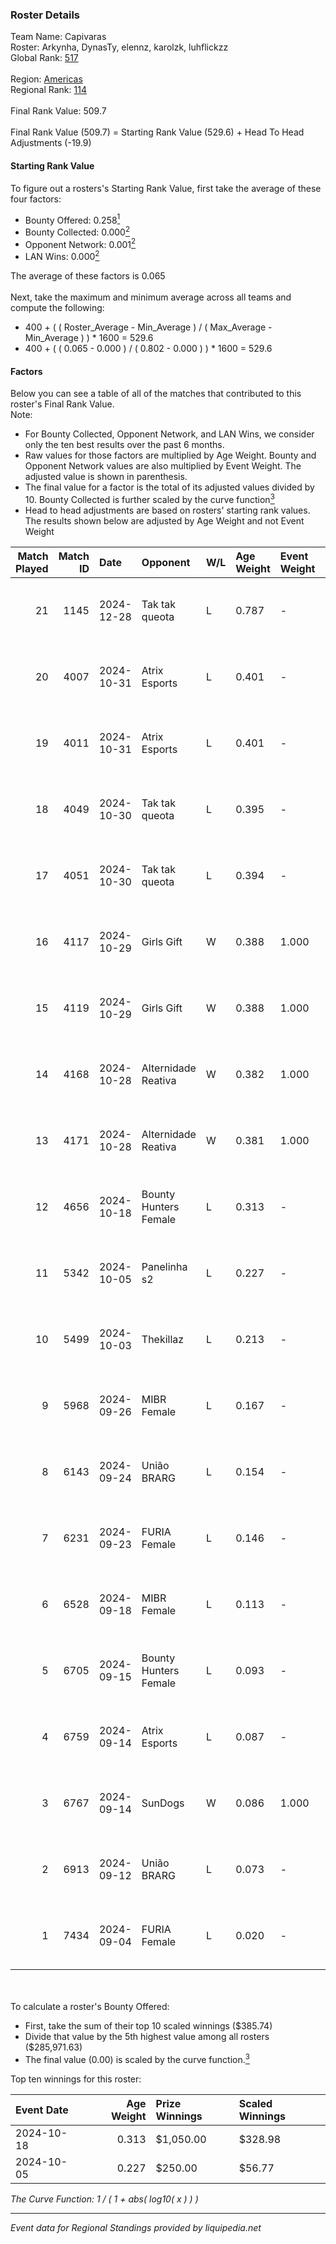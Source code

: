 ### Roster Details<br />
Team Name: Capivaras<br />
Roster: Arkynha, DynasTy, elennz, karolzk, luhflickzz<br />
Global Rank: [517](../../standings_global_2025_02_28.md)<br />
<br />
Region: [Americas]( ../../standings_americas_2025_02_28.md)<br />
Regional Rank: [114]( ../../standings_americas_2025_02_28.md)<br />
<br />
Final Rank Value:  509.7<br />
<br />
Final Rank Value (509.7) = Starting Rank Value (529.6) + Head To Head Adjustments (-19.9)<br />

#### Starting Rank Value<br />
To figure out a rosters's Starting Rank Value, first take the average of these four factors:<br />
- Bounty Offered: 0.258[<sup>1</sup>](#table2)
- Bounty Collected: 0.000[<sup>2</sup>](#table1)
- Opponent Network: 0.001[<sup>2</sup>](#table1)
- LAN Wins: 0.000[<sup>2</sup>](#table1)

The average of these factors is 0.065<br />
<br />
Next, take the maximum and minimum average across all teams and compute the following:<br />
- 400 + ( ( Roster_Average - Min_Average ) / ( Max_Average - Min_Average ) ) * 1600 = 529.6
- 400 + ( ( 0.065 - 0.000 ) / ( 0.802 - 0.000 ) ) * 1600 = 529.6


#### Factors<br />
Below you can see a table of all of the matches that contributed to this roster's Final Rank Value.<br />
Note:<br />

- For Bounty Collected, Opponent Network, and LAN Wins, we consider only the ten best results over the past 6 months.
- Raw values for those factors are multiplied by Age Weight. Bounty and Opponent Network values are also multiplied by Event Weight. The adjusted value is shown in parenthesis.
- The final value for a factor is the total of its adjusted values divided by 10. Bounty Collected is further scaled by the curve function[<sup>3</sup>](#curveFunction)
- Head to head adjustments are based on rosters' starting rank values. The results shown below are adjusted by Age Weight and not Event Weight
<span id="table1"></span><br />


| Match Played | Match ID | Date       | Opponent              | W/L | Age Weight | Event Weight | Bounty Collected | Opponent Network | LAN Wins  | H2H Adj. | Roster                                        |
| -: | -: | :- | :- | :- | :- | :- | :- | :- | :- | -: | :- |
|           21 |     1145 | 2024-12-28 | Tak tak queota        | L   | 0.787      | -            | -                | -                | -         |    -7.29 | Arkynha, DynasTy, elennz, karolzk, luhflickzz |
|           20 |     4007 | 2024-10-31 | Atrix Esports         | L   | 0.401      | -            | -                | -                | -         |    -3.34 | Arkynha, elennz, Le^, luhflickzz, nat1        |
|           19 |     4011 | 2024-10-31 | Atrix Esports         | L   | 0.401      | -            | -                | -                | -         |    -3.43 | Arkynha, elennz, Le^, luhflickzz, nat1        |
|           18 |     4049 | 2024-10-30 | Tak tak queota        | L   | 0.395      | -            | -                | -                | -         |    -3.79 | Arkynha, elennz, Le^, luhflickzz, nat1        |
|           17 |     4051 | 2024-10-30 | Tak tak queota        | L   | 0.394      | -            | -                | -                | -         |    -3.90 | Arkynha, elennz, Le^, luhflickzz, nat1        |
|           16 |     4117 | 2024-10-29 | Girls Gift            | W   | 0.388      | 1.000        | 0.000 (0.000)    | 0.000 (0.000)    | 0 (0.000) |     3.88 | Arkynha, elennz, Le^, luhflickzz, nat1        |
|           15 |     4119 | 2024-10-29 | Girls Gift            | W   | 0.388      | 1.000        | 0.000 (0.000)    | 0.000 (0.000)    | 0 (0.000) |     3.99 | Arkynha, elennz, Le^, luhflickzz, nat1        |
|           14 |     4168 | 2024-10-28 | Alternidade Reativa   | W   | 0.382      | 1.000        | 0.000 (0.000)    | 0.020 (0.007)    | 0 (0.000) |     3.98 | Arkynha, elennz, Le^, luhflickzz, nat1        |
|           13 |     4171 | 2024-10-28 | Alternidade Reativa   | W   | 0.381      | 1.000        | 0.000 (0.000)    | 0.020 (0.007)    | 0 (0.000) |     4.10 | Arkynha, elennz, Le^, luhflickzz, nat1        |
|           12 |     4656 | 2024-10-18 | Bounty Hunters Female | L   | 0.313      | -            | -                | -                | -         |    -3.45 | Arkynha, croma, elennz, luhflickzz, yuu       |
|           11 |     5342 | 2024-10-05 | Panelinha s2          | L   | 0.227      | -            | -                | -                | -         |    -2.71 | Arkynha, croma, elennz, lexy, luhflickzz      |
|           10 |     5499 | 2024-10-03 | Thekillaz             | L   | 0.213      | -            | -                | -                | -         |    -2.31 | Arkynha, croma, elennz, luhflickzz, yuu       |
|            9 |     5968 | 2024-09-26 | MIBR Female           | L   | 0.167      | -            | -                | -                | -         |    -0.93 | Arkynha, croma, elennz, luhflickzz, yuu       |
|            8 |     6143 | 2024-09-24 | União BRARG           | L   | 0.154      | -            | -                | -                | -         |    -1.62 | Arkynha, croma, elennz, luhflickzz, yuu       |
|            7 |     6231 | 2024-09-23 | FURIA Female          | L   | 0.146      | -            | -                | -                | -         |    -0.19 | Arkynha, croma, elennz, luhflickzz, yuu       |
|            6 |     6528 | 2024-09-18 | MIBR Female           | L   | 0.113      | -            | -                | -                | -         |    -1.18 | Arkynha, croma, elennz, luhflickzz, yuu       |
|            5 |     6705 | 2024-09-15 | Bounty Hunters Female | L   | 0.093      | -            | -                | -                | -         |    -1.04 | Arkynha, croma, elennz, luhflickzz, yuu       |
|            4 |     6759 | 2024-09-14 | Atrix Esports         | L   | 0.087      | -            | -                | -                | -         |    -0.77 | Arkynha, croma, elennz, luhflickzz, yuu       |
|            3 |     6767 | 2024-09-14 | SunDogs               | W   | 0.086      | 1.000        | 0.000 (0.000)    | 0.000 (0.000)    | 0 (0.000) |     0.89 | Arkynha, croma, elennz, luhflickzz, yuu       |
|            2 |     6913 | 2024-09-12 | União BRARG           | L   | 0.073      | -            | -                | -                | -         |    -0.79 | Arkynha, croma, elennz, luhflickzz, yuu       |
|            1 |     7434 | 2024-09-04 | FURIA Female          | L   | 0.020      | -            | -                | -                | -         |    -0.03 | Arkynha, croma, elennz, luhflickzz, yuu       |

<br />
<span id="table2"></span><br />
To calculate a roster's Bounty Offered:<br />

- First, take the sum of their top 10 scaled winnings ($385.74)
- Divide that value by the 5th highest value among all rosters ($285,971.63)
- The final value (0.00) is scaled by the curve function.[<sup>3</sup>](#curveFunction)

Top ten winnings for this roster:<br />

| Event Date | Age Weight | Prize Winnings | Scaled Winnings |
| :- | -: | :- | :- |
| 2024-10-18 |      0.313 | $1,050.00      | $328.98         |
| 2024-10-05 |      0.227 | $250.00        | $56.77          |


<span id="curveFunction"></span>_The Curve Function: 1 / ( 1 + abs( log10( x ) ) )_<br />

---
_Event data for Regional Standings provided by liquipedia.net_<br />
